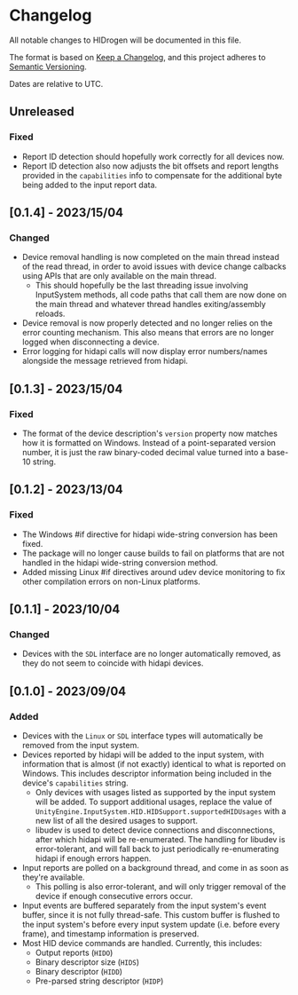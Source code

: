 # Changelog

All notable changes to HIDrogen will be documented in this file.

The format is based on [Keep a Changelog](https://keepachangelog.com/en/1.0.0/), and this project adheres to [Semantic Versioning](https://semver.org/spec/v2.0.0.html).

Dates are relative to UTC.

## Unreleased

### Fixed

- Report ID detection should hopefully work correctly for all devices now.
- Report ID detection also now adjusts the bit offsets and report lengths provided in the `capabilities` info to compensate for the additional byte being added to the input report data.

## [0.1.4] - 2023/15/04

### Changed

- Device removal handling is now completed on the main thread instead of the read thread, in order to avoid issues with device change calbacks using APIs that are only available on the main thread.
  - This should hopefully be the last threading issue involving InputSystem methods, all code paths that call them are now done on the main thread and whatever thread handles exiting/assembly reloads.
- Device removal is now properly detected and no longer relies on the error counting mechanism. This also means that errors are no longer logged when disconnecting a device.
- Error logging for hidapi calls will now display error numbers/names alongside the message retrieved from hidapi.

## [0.1.3] - 2023/15/04

### Fixed

- The format of the device description's `version` property now matches how it is formatted on Windows. Instead of a point-separated version number, it is just the raw binary-coded decimal value turned into a base-10 string.

## [0.1.2] - 2023/13/04

### Fixed

- The Windows #if directive for hidapi wide-string conversion has been fixed.
- The package will no longer cause builds to fail on platforms that are not handled in the hidapi wide-string conversion method.
- Added missing Linux #if directives around udev device monitoring to fix other compilation errors on non-Linux platforms.

## [0.1.1] - 2023/10/04

### Changed

- Devices with the `SDL` interface are no longer automatically removed, as they do not seem to coincide with hidapi devices.

## [0.1.0] - 2023/09/04

### Added

- Devices with the `Linux` or `SDL` interface types will automatically be removed from the input system.
- Devices reported by hidapi will be added to the input system, with information that is almost (if not exactly) identical to what is reported on Windows. This includes descriptor information being included in the device's `capabilities` string.
  - Only devices with usages listed as supported by the input system will be added. To support additional usages, replace the value of `UnityEngine.InputSystem.HID.HIDSupport.supportedHIDUsages` with a new list of all the desired usages to support.
  - libudev is used to detect device connections and disconnections, after which hidapi will be re-enumerated. The handling for libudev is error-tolerant, and will fall back to just periodically re-enumerating hidapi if enough errors happen.
- Input reports are polled on a background thread, and come in as soon as they're available.
  - This polling is also error-tolerant, and will only trigger removal of the device if enough consecutive errors occur.
- Input events are buffered separately from the input system's event buffer, since it is not fully thread-safe. This custom buffer is flushed to the input system's before every input system update (i.e. before every frame), and timestamp information is preserved.
- Most HID device commands are handled. Currently, this includes:
  - Output reports (`HIDO`)
  - Binary descriptor size (`HIDS`)
  - Binary descriptor (`HIDD`)
  - Pre-parsed string descriptor (`HIDP`)
